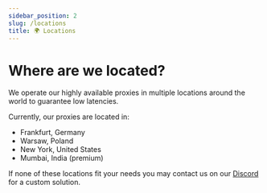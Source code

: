 ```yaml
---
sidebar_position: 2
slug: /locations
title: 🌍 Locations
---
```


# Where are we located?

We operate our highly available proxies in multiple locations around the world to
guarantee low latencies.

Currently, our proxies are located in:
- Frankfurt, Germany
- Warsaw, Poland
- New York, United States
- Mumbai, India (premium)

If none of these locations fit your needs you may contact us on our [Discord](https://discord.neoprotect.net) for a custom solution.